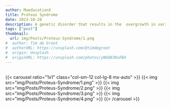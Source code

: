 ```yaml
---
author: MaeducationX
title: Proteus Syndrome
date: 2023-10-28
description: A genetic disorder that results in the  overgrowth in various tissues of the body.
tags: ["post"]
thumbnail:
  url: img/Posts/Proteus-Syndrome/1.png
#  author: Tim de Groot
#  authorURL: https://unsplash.com/@timdegroot
#  origin: Unsplash
#  originURL: https://unsplash.com/photos/yNGQ830uFB4
---
```

\
{{< carousel ratio="1x1" class="col-sm-12 col-lg-8 mx-auto" >}}
  {{< img src="img/Posts/Proteus-Syndrome/1.png" >}}
  {{< img src="img/Posts/Proteus-Syndrome/2.png" >}}
  {{< img src="img/Posts/Proteus-Syndrome/3.png" >}}
  {{< img src="img/Posts/Proteus-Syndrome/4.png" >}}
{{< /carousel >}}


